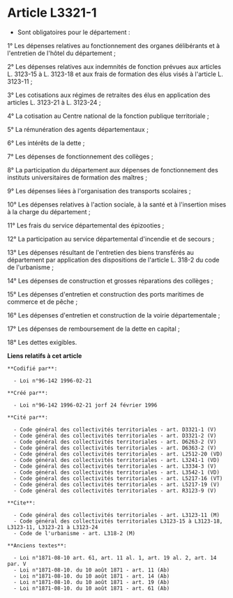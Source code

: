 # Article L3321-1

- Sont obligatoires pour le département :

1° Les dépenses relatives au fonctionnement des organes délibérants et à l'entretien de l'hôtel du département ;

2° Les dépenses relatives aux indemnités de fonction prévues aux articles L. 3123-15 à L. 3123-18 et aux frais de formation
des élus visés à l'article L. 3123-11 ;

3° Les cotisations aux régimes de retraites des élus en application des articles L. 3123-21 à L. 3123-24 ;

4° La cotisation au Centre national de la fonction publique territoriale ;

5° La rémunération des agents départementaux ;

6° Les intérêts de la dette ;

7° Les dépenses de fonctionnement des collèges ;

8° La participation du département aux dépenses de fonctionnement des instituts universitaires de formation des maîtres ;

9° Les dépenses liées à l'organisation des transports scolaires ;

10° Les dépenses relatives à l'action sociale, à la santé et à l'insertion mises à la charge du département ;

11° Les frais du service départemental des épizooties ;

12° La participation au service départemental d'incendie et de secours ;

13° Les dépenses résultant de l'entretien des biens transférés au département par application des dispositions de l'article
L. 318-2 du code de l'urbanisme ;

14° Les dépenses de construction et grosses réparations des collèges ;

15° Les dépenses d'entretien et construction des ports maritimes de commerce et de pêche ;

16° Les dépenses d'entretien et construction de la voirie départementale ;

17° Les dépenses de remboursement de la dette en capital ;

18° Les dettes exigibles.

**Liens relatifs à cet article**

	**Codifié par**:

	  - Loi n°96-142 1996-02-21

	**Créé par**:

	  - Loi n°96-142 1996-02-21 jorf 24 février 1996

	**Cité par**:

	  - Code général des collectivités territoriales - art. D3321-1 (V)
	  - Code général des collectivités territoriales - art. D3321-2 (V)
	  - Code général des collectivités territoriales - art. D6263-2 (V)
	  - Code général des collectivités territoriales - art. D6363-2 (V)
	  - Code général des collectivités territoriales - art. L2512-20 (VD)
	  - Code général des collectivités territoriales - art. L3241-1 (VD)
	  - Code général des collectivités territoriales - art. L3334-3 (V)
	  - Code général des collectivités territoriales - art. L3542-1 (VD)
	  - Code général des collectivités territoriales - art. L5217-16 (VT)
	  - Code général des collectivités territoriales - art. L5217-19 (V)
	  - Code général des collectivités territoriales - art. R3123-9 (V)

	**Cite**:

	  - Code général des collectivités territoriales - art. L3123-11 (M)
	  - Code général des collectivités territoriales L3123-15 à L3123-18, L3123-11, L3123-21 à L3123-24
	  - Code de l'urbanisme - art. L318-2 (M)

	**Anciens textes**:

	  - Loi n°1871-08-10 art. 61, art. 11 al. 1, art. 19 al. 2, art. 14 par. V
	  - Loi n°1871-08-10. du 10 août 1871 - art. 11 (Ab)
	  - Loi n°1871-08-10. du 10 août 1871 - art. 14 (Ab)
	  - Loi n°1871-08-10. du 10 août 1871 - art. 19 (Ab)
	  - Loi n°1871-08-10. du 10 août 1871 - art. 61 (Ab)
